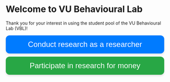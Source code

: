 # Welcome to VU Behavioural Lab

Thank you for your interest in using the student pool of the VU Behavioural Lab (VBL)!

<!-- Researcher Button -->
<a href="researcher" style="text-decoration: none; display: block;">
    <button style="
        background-color: #007bff; 
        color: white; 
        border: none; 
        padding: 15px 20px; 
        text-align: center; 
        display: block; 
        width: 100%; 
        font-size: 24px; 
        margin: 10px 0; 
        cursor: pointer; 
        border-radius: 12px; 
        transition: background-color 0.3s ease, box-shadow 0.3s ease;
        box-shadow: 0 4px 6px rgba(0, 0, 0, 0.1);
    "
        onmouseover="this.style.backgroundColor='#0056b3'; this.style.boxShadow='0 6px 12px rgba(0, 0, 0, 0.2)';"
        onmouseout="this.style.backgroundColor='#007bff'; this.style.boxShadow='0 4px 6px rgba(0, 0, 0, 0.1)';">
        Conduct research as a researcher
    </button>
</a>

<!-- Participant Button -->
<a href="how-to-participate" style="text-decoration: none; display: block;">
    <button style="
        background-color: #28a745; 
        color: white; 
        border: none; 
        padding: 15px 20px; 
        text-align: center; 
        display: block; 
        width: 100%; 
        font-size: 24px; 
        margin: 10px 0; 
        cursor: pointer; 
        border-radius: 12px; 
        transition: background-color 0.3s ease, box-shadow 0.3s ease;
        box-shadow: 0 4px 6px rgba(0, 0, 0, 0.1);
    "
        onmouseover="this.style.backgroundColor='#218838'; this.style.boxShadow='0 6px 12px rgba(0, 0, 0, 0.2)';"
        onmouseout="this.style.backgroundColor='#28a745'; this.style.boxShadow='0 4px 6px rgba(0, 0, 0, 0.1)';">
        Participate in research for money
    </button>
</a>
